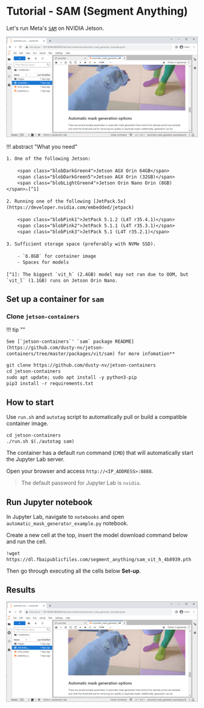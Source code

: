 # Tutorial - SAM (Segment Anything)

Let's run Meta's [`SAM`](https://github.com/facebookresearch/segment-anything) on NVIDIA Jetson.

![](./images/sam_notebook.png)

!!! abstract "What you need"

    1. One of the following Jetson:

        <span class="blobDarkGreen4">Jetson AGX Orin 64GB</span>
        <span class="blobDarkGreen5">Jetson AGX Orin (32GB)</span>
        <span class="blobLightGreen4">Jetson Orin Nano Orin (8GB)</span>⚠️[^1]

    2. Running one of the following [JetPack.5x](https://developer.nvidia.com/embedded/jetpack)

        <span class="blobPink1">JetPack 5.1.2 (L4T r35.4.1)</span>
        <span class="blobPink2">JetPack 5.1.1 (L4T r35.3.1)</span>
        <span class="blobPink3">JetPack 5.1 (L4T r35.2.1)</span>

    3. Sufficient storage space (preferably with NVMe SSD).

        - `6.8GB` for container image
        - Spaces for models

    [^1]: The biggest `vit_h` (2.4GB) model may not ran due to OOM, but `vit_l` (1.1GB) runs on Jetson Orin Nano.
 
## Set up a container for `sam`

### Clone `jetson-containers`

!!! tip ""

    See [`jetson-containers`' `sam` package README](https://github.com/dusty-nv/jetson-containers/tree/master/packages/vit/sam) for more infomation**

```
git clone https://github.com/dusty-nv/jetson-containers
cd jetson-containers
sudo apt update; sudo apt install -y python3-pip
pip3 install -r requirements.txt
```

## How to start

Use `run.sh` and `autotag` script to automatically pull or build a compatible container image.

```
cd jetson-containers
./run.sh $(./autotag sam)
```

The container has a default run command (`CMD`) that will automatically start the Jupyter Lab server.

Open your browser and access `http://<IP_ADDRESS>:8888`.

> The default password for Jupyter Lab is `nvidia`.

## Run Jupyter notebook

In Jupyter Lab, navigate to `notebooks` and open `automatic_mask_generator_example.py` notebook.

Create a new cell at the top, insert the model download command below and run the cell.

```
!wget https://dl.fbaipublicfiles.com/segment_anything/sam_vit_h_4b8939.pth
```

Then go through executing all the cells below **Set-up**.

## Results

![](./images/sam_notebook.png)